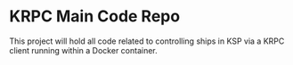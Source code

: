 # KRPC Main Code Repo

This project will hold all code related to controlling ships in KSP via a
KRPC client running within a Docker container.



